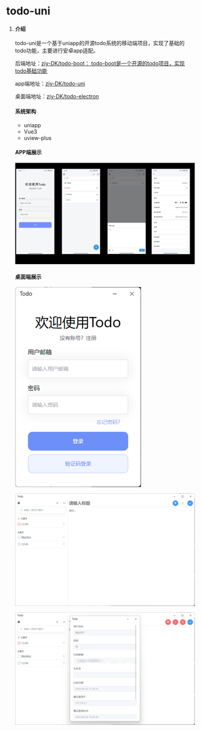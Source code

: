 # todo-uni

1. #### 介绍

   ​	todo-uni是一个基于uniapp的开源todo系统的移动端项目，实现了基础的todo功能，主要进行安卓app适配。

   后端地址：[zjy-DK/todo-boot： todo-boot是一个开源的todo项目，实现todo基础功能](https://github.com/zjy-DK/todo-boot)

   app端地址：[zjy-DK/todo-uni](https://github.com/zjy-DK/todo-uni)

   桌面端地址：[zjy-DK/todo-electron](https://github.com/zjy-DK/todo-electron)

   #### 系统架构

   - uniapp
   - Vue3
   - uview-plus

   #### APP端展示

   ![APP端展示](https://github.com/zjy-DK/todo-uni/blob/main/images/images.png)

   #### 桌面端展示

   ![展示](https://github.com/zjy-DK/todo-electron/blob/main/images/Snipaste_2025-06-28_15-54-58.png)

   ![展示](https://github.com/zjy-DK/todo-electron/blob/main/images/Snipaste_2025-06-28_15-55-33.png)

   ![展示](https://github.com/zjy-DK/todo-electron/blob/main/images/Snipaste_2025-06-28_15-55-58.png)

